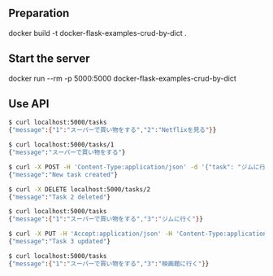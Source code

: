 ## Preparation
docker build -t docker-flask-examples-crud-by-dict .

## Start the server
docker run --rm -p 5000:5000 docker-flask-examples-crud-by-dict

## Use API
```sh
$ curl localhost:5000/tasks
{"message":{"1":"スーパーで買い物をする","2":"Netflixを見る"}}

$ curl localhost:5000/tasks/1
{"message":"スーパーで買い物をする"}

$ curl -X POST -H 'Content-Type:application/json' -d '{"task": "ジムに行く"}' localhost:5000/tasks
{"message":"New task created"}

$ curl -X DELETE localhost:5000/tasks/2
{"message":"Task 2 deleted"}

$ curl localhost:5000/tasks
{"message":{"1":"スーパーで買い物をする","3":"ジムに行く"}}

$ curl -X PUT -H 'Accept:application/json' -H 'Content-Type:application/json' -d '{"task": "映画館に行く"}' localhost:5000/tasks/3
{"message":"Task 3 updated"}

$ curl localhost:5000/tasks
{"message":{"1":"スーパーで買い物をする","3":"映画館に行く"}}
```

